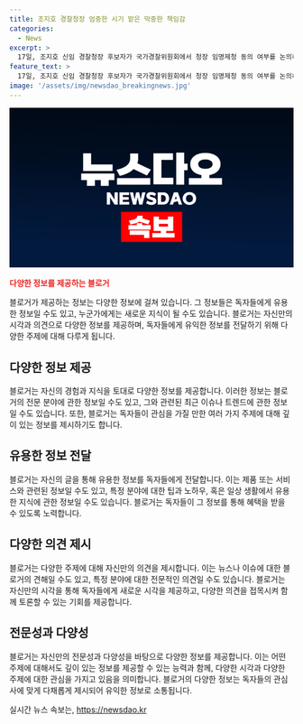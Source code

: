 ```yaml
---
title: 조지호 경찰청장 엄중한 시기 맡은 막중한 책임감
categories:
  - News
excerpt: >
  17일, 조지호 신임 경찰청장 후보자가 국가경찰위원회에서 청장 임명제청 동의 여부를 논의하며 출석했습니다.
feature_text: >
  17일, 조지호 신임 경찰청장 후보자가 국가경찰위원회에서 청장 임명제청 동의 여부를 논의하며 출석했습니다.
image: '/assets/img/newsdao_breakingnews.jpg'
---
```


<p><img src="/assets/img/newsdao_breakingnews.jpg" alt="pcversion 속보" /></p>

<p><b><span style="color: #ee2323;">다양한 정보를 제공하는 블로거</span></b></p>

<p data-ke-size="size16">블로거가 제공하는 정보는 다양한 정보에 걸쳐 있습니다. 그 정보들은 독자들에게 유용한 정보일 수도 있고, 누군가에게는 새로운 지식이 될 수도 있습니다. 블로거는 자신만의 시각과 의견으로 다양한 정보를 제공하며, 독자들에게 유익한 정보를 전달하기 위해 다양한 주제에 대해 다루게 됩니다.</p>

<h2 data-ke-size="size26">다양한 정보 제공</h2>

<p data-ke-size="size16">블로거는 자신의 경험과 지식을 토대로 다양한 정보를 제공합니다. 이러한 정보는 블로거의 전문 분야에 관한 정보일 수도 있고, 그와 관련된 최근 이슈나 트렌드에 관한 정보일 수도 있습니다. 또한, 블로거는 독자들이 관심을 가질 만한 여러 가지 주제에 대해 깊이 있는 정보를 제시하기도 합니다.</p>

<h2 data-ke-size="size26">유용한 정보 전달</h2>

<p data-ke-size="size16">블로거는 자신의 글을 통해 유용한 정보를 독자들에게 전달합니다. 이는 제품 또는 서비스와 관련된 정보일 수도 있고, 특정 분야에 대한 팁과 노하우, 혹은 일상 생활에서 유용한 지식에 관한 정보일 수도 있습니다. 블로거는 독자들이 그 정보를 통해 혜택을 받을 수 있도록 노력합니다.</p>

<h2 data-ke-size="size26">다양한 의견 제시</h2>

<p data-ke-size="size16">블로거는 다양한 주제에 대해 자신만의 의견을 제시합니다. 이는 뉴스나 이슈에 대한 블로거의 견해일 수도 있고, 특정 분야에 대한 전문적인 의견일 수도 있습니다. 블로거는 자신만의 시각을 통해 독자들에게 새로운 시각을 제공하고, 다양한 의견을 접목시켜 함께 토론할 수 있는 기회를 제공합니다.</p>

<h2 data-ke-size="size26">전문성과 다양성</h2>

<p data-ke-size="size16">블로거는 자신만의 전문성과 다양성을 바탕으로 다양한 정보를 제공합니다. 이는 어떤 주제에 대해서도 깊이 있는 정보를 제공할 수 있는 능력과 함께, 다양한 시각과 다양한 주제에 대한 관심을 가지고 있음을 의미합니다. 블로거의 다양한 정보는 독자들의 관심사에 맞게 다채롭게 제시되어 유익한 정보로 소통됩니다.</p>
실시간 뉴스 속보는, <a href="https://newsdao.kr" rel="dofollow">https://newsdao.kr</a>


